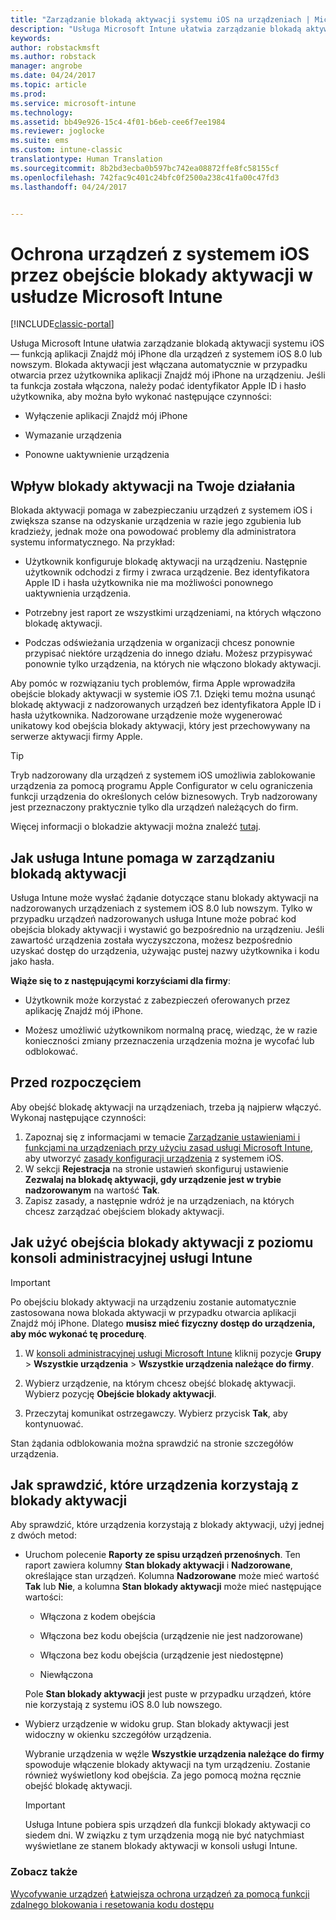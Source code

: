 ```yaml
---
title: "Zarządzanie blokadą aktywacji systemu iOS na urządzeniach | Microsoft Docs"
description: "Usługa Microsoft Intune ułatwia zarządzanie blokadą aktywacji systemu iOS — funkcją aplikacji Znajdź mój iPhone dla urządzeń z systemem iOS 7.1 lub nowszym."
keywords: 
author: robstackmsft
ms.author: robstack
manager: angrobe
ms.date: 04/24/2017
ms.topic: article
ms.prod: 
ms.service: microsoft-intune
ms.technology: 
ms.assetid: bb49e926-15c4-4f01-b6eb-cee6f7ee1984
ms.reviewer: joglocke
ms.suite: ems
ms.custom: intune-classic
translationtype: Human Translation
ms.sourcegitcommit: 8b2bd3ecba0b597bc742ea08872ffe8fc58155cf
ms.openlocfilehash: 742fac9c401c24bfc0f2500a238c41fa00c47fd3
ms.lasthandoff: 04/24/2017


---
```


# <a name="help-protect-ios-devices-with-activation-lock-bypass-for-microsoft-intune"></a>Ochrona urządzeń z systemem iOS przez obejście blokady aktywacji w usłudze Microsoft Intune

[!INCLUDE[classic-portal](../includes/classic-portal.md)]

Usługa Microsoft Intune ułatwia zarządzanie blokadą aktywacji systemu iOS — funkcją aplikacji Znajdź mój iPhone dla urządzeń z systemem iOS 8.0 lub nowszym. Blokada aktywacji jest włączana automatycznie w przypadku otwarcia przez użytkownika aplikacji Znajdź mój iPhone na urządzeniu. Jeśli ta funkcja została włączona, należy podać identyfikator Apple ID i hasło użytkownika, aby można było wykonać następujące czynności: 

-   Wyłączenie aplikacji Znajdź mój iPhone

-   Wymazanie urządzenia

-   Ponowne uaktywnienie urządzenia

## <a name="how-activation-lock-affects-you"></a>Wpływ blokady aktywacji na Twoje działania
Blokada aktywacji pomaga w zabezpieczaniu urządzeń z systemem iOS i zwiększa szanse na odzyskanie urządzenia w razie jego zgubienia lub kradzieży, jednak może ona powodować problemy dla administratora systemu informatycznego. Na przykład:

-   Użytkownik konfiguruje blokadę aktywacji na urządzeniu. Następnie użytkownik odchodzi z firmy i zwraca urządzenie. Bez identyfikatora Apple ID i hasła użytkownika nie ma możliwości ponownego uaktywnienia urządzenia.

-   Potrzebny jest raport ze wszystkimi urządzeniami, na których włączono blokadę aktywacji.

-   Podczas odświeżania urządzenia w organizacji chcesz ponownie przypisać niektóre urządzenia do innego działu. Możesz przypisywać ponownie tylko urządzenia, na których nie włączono blokady aktywacji.

Aby pomóc w rozwiązaniu tych problemów, firma Apple wprowadziła obejście blokady aktywacji w systemie iOS 7.1. Dzięki temu można usunąć blokadę aktywacji z nadzorowanych urządzeń bez identyfikatora Apple ID i hasła użytkownika. Nadzorowane urządzenie może wygenerować unikatowy kod obejścia blokady aktywacji, który jest przechowywany na serwerze aktywacji firmy Apple.

> [!TIP]
> Tryb nadzorowany dla urządzeń z systemem iOS umożliwia zablokowanie urządzenia za pomocą programu Apple Configurator w celu ograniczenia funkcji urządzenia do określonych celów biznesowych. Tryb nadzorowany jest przeznaczony praktycznie tylko dla urządzeń należących do firm.

Więcej informacji o blokadzie aktywacji można znaleźć [tutaj](https://support.apple.com/en-us/HT201365).

## <a name="how-intune-helps-you-manage-activation-lock"></a>Jak usługa Intune pomaga w zarządzaniu blokadą aktywacji
Usługa Intune może wysłać żądanie dotyczące stanu blokady aktywacji na nadzorowanych urządzeniach z systemem iOS 8.0 lub nowszym. Tylko w przypadku urządzeń nadzorowanych usługa Intune może pobrać kod obejścia blokady aktywacji i wystawić go bezpośrednio na urządzeniu. Jeśli zawartość urządzenia została wyczyszczona, możesz bezpośrednio uzyskać dostęp do urządzenia, używając pustej nazwy użytkownika i kodu jako hasła.

**Wiąże się to z następującymi korzyściami dla firmy**:

-   Użytkownik może korzystać z zabezpieczeń oferowanych przez aplikację Znajdź mój iPhone.

-   Możesz umożliwić użytkownikom normalną pracę, wiedząc, że w razie konieczności zmiany przeznaczenia urządzenia można je wycofać lub odblokować.

## <a name="before-you-start"></a>Przed rozpoczęciem

Aby obejść blokadę aktywacji na urządzeniach, trzeba ją najpierw włączyć. Wykonaj następujące czynności:

1. Zapoznaj się z informacjami w temacie [Zarządzanie ustawieniami i funkcjami na urządzeniach przy użyciu zasad usługi Microsoft Intune](/intune/deploy-use/manage-settings-and-features-on-your-devices-with-microsoft-intune-policies), aby utworzyć [zasady konfiguracji urządzenia](/intune/deploy-use/ios-policy-settings-in-microsoft-intune) z systemem iOS.
2. W sekcji **Rejestracja** na stronie ustawień skonfiguruj ustawienie **Zezwalaj na blokadę aktywacji, gdy urządzenie jest w trybie nadzorowanym** na wartość **Tak**.
3. Zapisz zasady, a następnie wdróż je na urządzeniach, na których chcesz zarządzać obejściem blokady aktywacji.

## <a name="how-to-use-activation-lock-bypass-from-the-intune-admin-console"></a>Jak użyć obejścia blokady aktywacji z poziomu konsoli administracyjnej usługi Intune
> [!IMPORTANT]
> Po obejściu blokady aktywacji na urządzeniu zostanie automatycznie zastosowana nowa blokada aktywacji w przypadku otwarcia aplikacji Znajdź mój iPhone. Dlatego **musisz mieć fizyczny dostęp do urządzenia, aby móc wykonać tę procedurę**.

1.  W [konsoli administracyjnej usługi Microsoft Intune](https://manage.microsoft.com) kliknij pozycje **Grupy** &gt; **Wszystkie urządzenia** &gt; **Wszystkie urządzenia należące do firmy**.

2.  Wybierz urządzenie, na którym chcesz obejść blokadę aktywacji. Wybierz pozycję **Obejście blokady aktywacji**.

3.  Przeczytaj komunikat ostrzegawczy. Wybierz przycisk **Tak**, aby kontynuować.

Stan żądania odblokowania można sprawdzić na stronie szczegółów urządzenia.

## <a name="how-to-see-which-devices-are-using-activation-lock"></a>Jak sprawdzić, które urządzenia korzystają z blokady aktywacji
Aby sprawdzić, które urządzenia korzystają z blokady aktywacji, użyj jednej z dwóch metod:

-   Uruchom polecenie **Raporty ze spisu urządzeń przenośnych**. Ten raport zawiera kolumny **Stan blokady aktywacji** i **Nadzorowane**, określające stan urządzeń. Kolumna **Nadzorowane** może mieć wartość **Tak** lub **Nie**, a kolumna **Stan blokady aktywacji** może mieć następujące wartości:

    -   Włączona z kodem obejścia

    -   Włączona bez kodu obejścia (urządzenie nie jest nadzorowane)

    -   Włączona bez kodu obejścia (urządzenie jest niedostępne)

    -   Niewłączona

    Pole **Stan blokady aktywacji** jest puste w przypadku urządzeń, które nie korzystają z systemu iOS 8.0 lub nowszego.

-   Wybierz urządzenie w widoku grup. Stan blokady aktywacji jest widoczny w okienku szczegółów urządzenia.

    Wybranie urządzenia w węźle **Wszystkie urządzenia należące do firmy** spowoduje włączenie blokady aktywacji na tym urządzeniu. Zostanie również wyświetlony kod obejścia. Za jego pomocą można ręcznie obejść blokadę aktywacji.

    > [!IMPORTANT]
    >Usługa Intune pobiera spis urządzeń dla funkcji blokady aktywacji co siedem dni. W związku z tym urządzenia mogą nie być natychmiast wyświetlane ze stanem blokady aktywacji w konsoli usługi Intune.


### <a name="see-also"></a>Zobacz także
[Wycofywanie urządzeń](retire-devices-from-microsoft-intune-management.md)
[Łatwiejsza ochrona urządzeń za pomocą funkcji zdalnego blokowania i resetowania kodu dostępu](use-remote-lock-and-passcode-reset-in-microsoft-intune.md)

